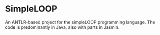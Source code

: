 # SimpleLOOP
An ANTLR-based project for the simpleLOOP programming language. The code is predominantly in Java, also with parts in Jasmin.
